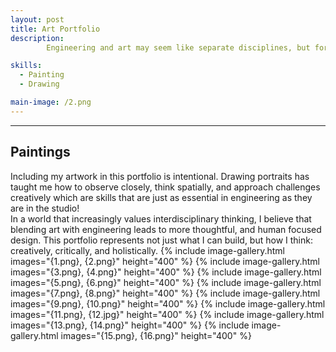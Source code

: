```yaml
---
layout: post
title: Art Portfolio
description:  
        Engineering and art may seem like separate disciplines, but for me, they are deeply interconnected. My art portraits reflect how I see the world, with attention to detail, structure, and emotion. Just as engineering solves problems with precision and purpose, art captures complexity and human nuance.

skills: 
  - Painting
  - Drawing

main-image: /2.png
---
```


---

## Paintings
Including my artwork in this portfolio is intentional. Drawing portraits has taught me how to observe closely, think spatially, and approach challenges creatively which are skills that are just as essential in engineering as they are in the studio!  
In a world that increasingly values interdisciplinary thinking, I believe that blending art with engineering leads to more thoughtful, and human focused design. This portfolio represents not just what I can build, but how I think: creatively, critically, and holistically.
{% include image-gallery.html images="{1.png}, {2.png}" height="400" %}
{% include image-gallery.html images="{3.png}, {4.png}" height="400" %}
{% include image-gallery.html images="{5.png}, {6.png}" height="400" %}
{% include image-gallery.html images="{7.png}, {8.png}" height="400" %}
{% include image-gallery.html images="{9.png}, {10.png}" height="400" %}
{% include image-gallery.html images="{11.png}, {12.jpg}" height="400" %}
{% include image-gallery.html images="{13.png}, {14.png}" height="400" %}
{% include image-gallery.html images="{15.png}, {16.png}" height="400" %}
